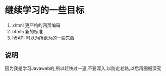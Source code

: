 # 继续学习的一些目标

1.  xhtml  更严格的网页编码
2.  html5  新的标准
3.  h5API  可以为所欲为的一些东西

## 说明

因为我是学习Javaweb的,所以赶快过一遍,不要深入,以防走老路,以后再细细深究